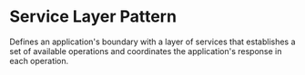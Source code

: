 # Service Layer Pattern

Defines an application's boundary with a layer of services that establishes a set of available operations and coordinates the application's response in each operation.
